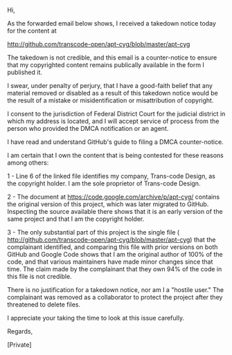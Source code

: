 Hi,

As the forwarded email below shows, I received a takedown notice today for
the content at

http://github.com/transcode-open/apt-cyg/blob/master/apt-cyg

The takedown is not credible, and this email is a counter-notice to ensure
that my copyrighted content remains publically available in the form I
published it.

I swear, under penalty of perjury, that I have a good-faith belief that any
material removed or disabled as a result of this takedown notice would be
the result of a mistake or misidentification or misattribution of copyright.

I consent to the jurisdiction of Federal District Court for the judicial
district in which my address is located, and I will accept service of
process from the person who provided the DMCA notification or an agent.

I have read and understand GitHub's guide to filing a DMCA counter-notice.

I am certain that I own the content that is being contested for these
reasons among others:

1 - Line 6 of the linked file identifies my company, Trans-code Design, as
the copyright holder. I am the sole proprietor of Trans-code Design.

2 - The document at https://code.google.com/archive/p/apt-cyg/ contains the
original version of this project, which was later migrated to GitHub.
Inspecting the source available there shows that it is an early version of
the same project and that I am the copyright holder.

3 - The only substantial part of this project is the single file (
http://github.com/transcode-open/apt-cyg/blob/master/apt-cyg) that the
complainant identified, and comparing this file with prior versions on both
GitHub and Google Code shows that I am the original author of 100% of the
code, and that various maintainers have made minor changes since that time.
The claim made by the complainant that they own 94% of the code in this
file is not credible.

There is no justification for a takedown notice, nor am I a "hostile user."
The complainant was removed as a collaborator to protect the project after
they threatened to delete files.

I appreciate your taking the time to look at this issue carefully.

Regards,

[Private]
